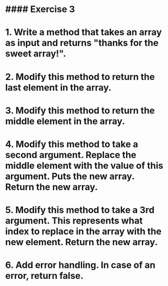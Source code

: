 # #### Exercise 3

# 1. Write a method that takes an array as input and returns "thanks for the sweet array!".

# 2. Modify this method to return the last element in the array.

# 3. Modify this method to return the middle element in the array.

# 4. Modify this method to take a second argument. Replace the middle element with the value of this argument. Puts the new array. Return the new array.

# 5. Modify this method to take a 3rd argument. This represents what index to replace in the array with the new element. Return the new array.

# 6. Add error handling. In case of an error, return false.
